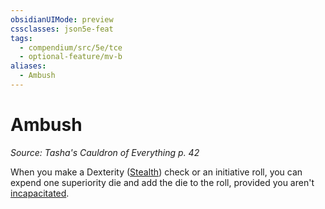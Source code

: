 ```yaml
---
obsidianUIMode: preview
cssclasses: json5e-feat
tags:
  - compendium/src/5e/tce
  - optional-feature/mv-b
aliases:
  - Ambush
---
```

# Ambush
*Source: Tasha's Cauldron of Everything p. 42*  

When you make a Dexterity ([Stealth](2-Mechanics/CLI/rules/skills.md#Stealth)) check or an initiative roll, you can expend one superiority die and add the die to the roll, provided you aren't [incapacitated](2-Mechanics/CLI/rules/conditions.md#incapacitated).